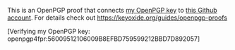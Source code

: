 This is an OpenPGP proof that connects [my OpenPGP key](https://keyoxide.org/FINGERPRINT) to [this Github account](https://github.com/4ioskd). For details check out https://keyoxide.org/guides/openpgp-proofs

[Verifying my OpenPGP key: openpgp4fpr:56009512106009B8EFBD759599212BBD7D892057]
